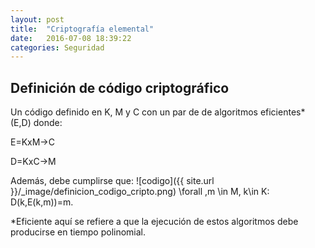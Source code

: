 ```yaml
---
layout: post
title:  "Criptografía elemental"
date:   2016-07-08 18:39:22
categories: Seguridad
---
```

Definición de código criptográfico
----------------------------------

Un código definido en K, M y C con un par de de algoritmos eficientes* (E,D) donde:

E=KxM→C

D=KxC→M

Además, debe cumplirse que: ![codigo]({{ site.url }}/_image/definicion_codigo_cripto.png) \forall \,m \in M, k\in K: D(k,E(k,m))=m.

*Eficiente aquí se refiere a que la ejecución de estos algoritmos debe producirse en tiempo polinomial.
